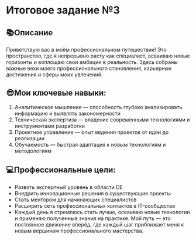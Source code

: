 # Итоговое задание  №3

## 📚Описание
Приветствую вас в моём профессиональном путешествии! Это пространство, где я непрерывно расту как специалист, осваиваю новые горизонты и воплощаю свои амбиции в реальность. Здесь собраны важные вехи моего профессионального становления, карьерные достижения и сферы моих увлечений.

## 😎Мои ключевые навыки:

1. Аналитическое мышление — способность глубоко анализировать информацию и выявлять закономерности
2. Техническая экспертиза — владение современными технологиями и инструментами разработки
3. Проектное управление — опыт ведения проектов от идеи до реализации
4. Обучаемость — быстрая адаптация к новым технологиям и методологиям

## 💻Профессиональные цели:

- Развить экспертный уровень в области DE
- Внедрить инновационные решения в существующие проекты
- Стать ментором для начинающих специалистов
- Расширить сеть профессиональных контактов в IT-сообществе
- Каждый день я стремлюсь стать лучше, осваиваю новые технологии и применяю полученные знания на практике. Мой путь — это постоянное движение вперёд, где каждый шаг приближает меня к новым вершинам профессионального мастерства.